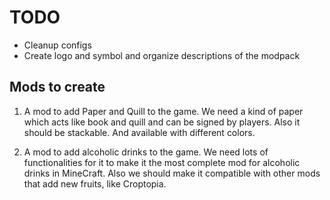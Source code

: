 # TODO

- Cleanup configs
- Create logo and symbol and organize descriptions of the modpack

## Mods to create

1. A mod to add Paper and Quill to the game.
We need a kind of paper which acts like book and quill and can be signed by players.
Also it should be stackable.
And available with different colors.

2. A mod to add alcoholic drinks to the game.
We need lots of functionalities for it to make it the most complete mod for alcoholic drinks in MineCraft.
Also we should make it compatible with other mods that add new fruits, like Croptopia.
